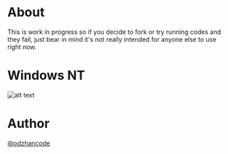 
# About

This is work in progress so if you decide to fork or try running codes and they fail, just bear in mind it's not really intended for anyone else to use right now.

# Windows NT

![alt text](https://github.com/odzhan/shells/blob/master/shellcode/win/ss/winnt.png)

    
# Author

[@odzhancode](https://www.twitter.com/odzhancode "Follow me on Twitter")